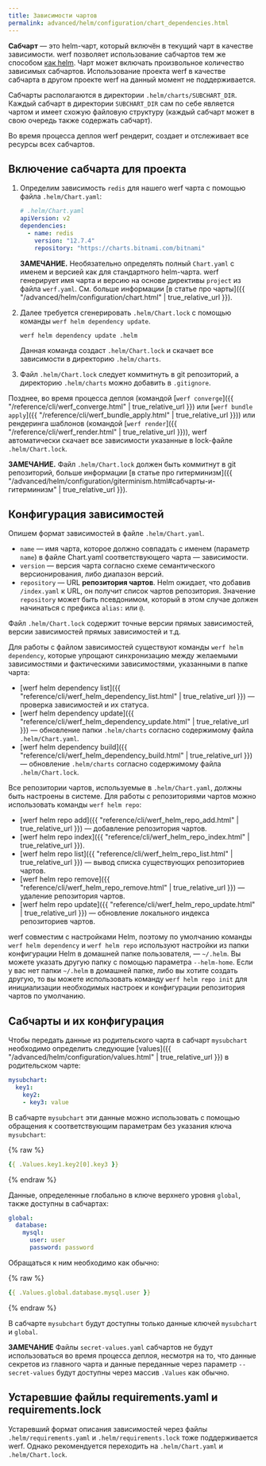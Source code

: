 ```yaml
---
title: Зависимости чартов
permalink: advanced/helm/configuration/chart_dependencies.html
---
```


**Сабчарт** — это helm-чарт, который включён в текущий чарт в качестве зависимости. werf позволяет использование сабчартов тем же способом [как helm](https://helm.sh/docs/topics/charts/). Чарт может включать произвольное количество зависимых сабчартов. Использование проекта werf в качестве сабчарта в другом проекте werf на данный момент не поддерживается.

Сабчарты располагаются в директории `.helm/charts/SUBCHART_DIR`. Каждый сабчарт в директории `SUBCHART_DIR` сам по себе является чартом и имеет схожую файловую структуру (каждый сабчарт может в свою очередь также содержать сабчарт).

Во время процесса деплоя werf рендерит, создает и отслеживает все ресурсы всех сабчартов.

## Включение сабчарта для проекта

 1. Определим зависимость `redis` для нашего werf чарта с помощью файла `.helm/Chart.yaml`:

     ```yaml
     # .helm/Chart.yaml
     apiVersion: v2
     dependencies:
       - name: redis
         version: "12.7.4"
         repository: "https://charts.bitnami.com/bitnami"
     ```

     **ЗАМЕЧАНИЕ.** Необязательно определять полный `Chart.yaml` с именем и версией как для стандартного helm-чарта. werf генерирует имя чарта и версию на основе директивы `project` из файла `werf.yaml`. См. больше информации [в статье про чарты]({{ "/advanced/helm/configuration/chart.html" | true_relative_url }}).

 2. Далее требуется сгенерировать `.helm/Chart.lock` с помощью команды `werf helm dependency update`.

     ```shell
     werf helm dependency update .helm
     ```

     Данная команда создаст `.helm/Chart.lock` и скачает все зависимости в директорию `.helm/charts`.

 3. Файл `.helm/Chart.lock` следует коммитнуть в git репозиторий, а директорию `.helm/charts` можно добавить в `.gitignore`.

Позднее, во время процесса деплоя (командой [`werf converge`]({{ "/reference/cli/werf_converge.html" | true_relative_url }}) или [`werf bundle apply`]({{ "/reference/cli/werf_bundle_apply.html" | true_relative_url }})) или рендеринга шаблонов (командой [`werf render`]({{ "/reference/cli/werf_render.html" | true_relative_url }})), werf автоматически скачает все зависимости указанные в lock-файле `.helm/Chart.lock`.

**ЗАМЕЧАНИЕ.** Файл `.helm/Chart.lock` должен быть коммитнут в git репозиторий, больше информации [в статье про гитерминизм]({{ "/advanced/helm/configuration/giterminism.html#сабчарты-и-гитерминизм" | true_relative_url }}).

## Конфигурация зависимостей

<!-- Move to reference -->

Опишем формат зависимостей в файле `.helm/Chart.yaml`.

 - `name` — имя чарта, которое должно совпадать с именем (параметр `name`) в файле Chart.yaml соответствующего чарта — зависимости.
 - `version` — версия чарта согласно схеме семантического версионирования, либо диапазон версий.
 - `repository` — URL **репозитория чартов**. Helm ожидает, что добавив `/index.yaml` к URL, он получит список чартов репозитория. Значение `repository` может быть псевдонимом, который в этом случае должен начинаться с префикса `alias:` или `@`.

Файл `.helm/Chart.lock` содержит точные версии прямых зависимостей, версии зависимостей прямых зависимостей и т.д.

Для работы с файлом зависимостей существуют команды `werf helm dependency`, которые упрощают синхронизацию между желаемыми зависимостями и фактическими зависимостями, указанными в папке чарта:
* [werf helm dependency list]({{ "reference/cli/werf_helm_dependency_list.html" | true_relative_url }}) — проверка зависимостей и их статуса.
* [werf helm dependency update]({{ "reference/cli/werf_helm_dependency_update.html" | true_relative_url }}) — обновление папки `.helm/charts` согласно содержимому файла `.helm/Chart.yaml`.
* [werf helm dependency build]({{ "reference/cli/werf_helm_dependency_build.html" | true_relative_url }}) — обновление `.helm/charts` согласно содержимому файла `.helm/Chart.lock`.

Все репозитории чартов, используемые в `.helm/Chart.yaml`, должны быть настроены в системе. Для работы с репозиториями чартов можно использовать команды `werf helm repo`:
* [werf helm repo add]({{ "reference/cli/werf_helm_repo_add.html" | true_relative_url }}) — добавление репозитория чартов.
* [werf helm repo index]({{ "reference/cli/werf_helm_repo_index.html" | true_relative_url }}).
* [werf helm repo list]({{ "reference/cli/werf_helm_repo_list.html" | true_relative_url }}) — вывод списка существующих репозиториев чартов.
* [werf helm repo remove]({{ "reference/cli/werf_helm_repo_remove.html" | true_relative_url }}) — удаление репозитория чартов.
* [werf helm repo update]({{ "reference/cli/werf_helm_repo_update.html" | true_relative_url }}) — обновление локального индекса репозиториев чартов.

werf совместим с настройками Helm, поэтому по умолчанию команды `werf helm dependency` и `werf helm repo` используют настройки из папки конфигурации Helm в домашней папке пользователя, — `~/.helm`. Вы можете указать другую папку с помощью параметра `--helm-home`. Если у вас нет папки `~/.helm` в домашней папке, либо вы хотите создать другую, то вы можете использовать команду `werf helm repo init` для инициализации необходимых настроек и конфигурации репозитория чартов по умолчанию.

## Сабчарты и их конфигурация

Чтобы передать данные из родительского чарта в сабчарт `mysubchart` необходимо определить следующие [values]({{ "/advanced/helm/configuration/values.html" | true_relative_url }}) в родительском чарте:

```yaml
mysubchart:
  key1:
    key2:
    - key3: value
```

В сабчарте `mysubchart` эти данные можно использовать с помощью обращения к соответствующим параметрам без указания ключа `mysubchart`:

{% raw %}
```yaml
{{ .Values.key1.key2[0].key3 }}
```
{% endraw %}

Данные, определенные глобально в ключе верхнего уровня `global`, также доступны в сабчартах:

```yaml
global:
  database:
    mysql:
      user: user
      password: password
```

Обращаться к ним необходимо как обычно:

{% raw %}
```yaml
{{ .Values.global.database.mysql.user }}
```
{% endraw %}

В сабчарте `mysubchart` будут доступны только данные ключей `mysubchart` и `global`.

**ЗАМЕЧАНИЕ** Файлы `secret-values.yaml` сабчартов не будут использоваться во время процесса деплоя, несмотря на то, что данные секретов из главного чарта и данные переданные через параметр `--secret-values` будут доступны через массив `.Values` как обычно.

## Устаревшие файлы requirements.yaml и requirements.lock

Устаревший формат описания зависимостей через файлы `.helm/requirements.yaml` и `.helm/requirements.lock` тоже поддерживается werf. Однако рекомендуется переходить на `.helm/Chart.yaml` и `.helm/Chart.lock`.
